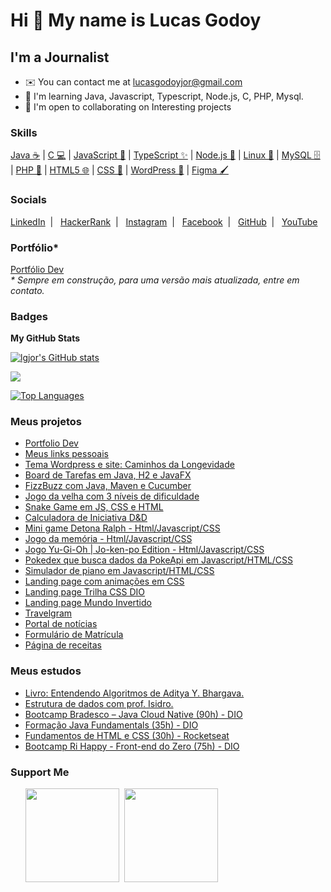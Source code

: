 Hi 👋 My name is Lucas Godoy
============================

I'm a Journalist
----------

* ✉️  You can contact me at [lucasgodoyjor@gmail.com](mailto:lucasgodoyjor@gmail.com)
* 🧠  I'm learning Java, Javascript, Typescript, Node.js, C, PHP, Mysql.
* 🤝  I'm open to collaborating on Interesting projects

### Skills

[Java ☕](https://www.oracle.com/java/) \|  [C 💻](https://docs.microsoft.com/en-us/cpp/?view=msvc-170) \| [JavaScript 🚀](https://developer.mozilla.org/pt-BR/docs/Web/JavaScript) \| [TypeScript ✨](https://www.typescriptlang.org/) \| [Node.js 🌿](https://nodejs.org/pt) \| [Linux 🐧](https://www.linuxfoundation.org/) \| [MySQL 🗄️](https://www.mysql.com/) \| [PHP 🐘](https://www.php.net/docs.php) \| [HTML5 🌐](https://developer.mozilla.org/en-US/docs/Glossary/HTML5) \| [CSS 🎨](https://developer.mozilla.org/pt-BR/docs/Web/CSS) \| [WordPress 🚀](https://br.wordpress.org/) \| [Figma 🖌️](https://www.figma.com/pt-br/)

### Socials

<p align="left">
  <a href="https://www.linkedin.com/in/lucasgch/" target="_blank" rel="noreferrer">LinkedIn</a>&nbsp; | &nbsp;
  <a href="https://www.hackerrank.com/profile/lucasgodoyjor" target="_blank" rel="noreferrer" alt="HackerRank">HackerRank</a>&nbsp; | &nbsp;
  <a href="http://www.instagram.com/desviante" target="_blank" rel="noreferrer">Instagram</a>&nbsp; | &nbsp;
  <a href="https://www.facebook.com/lucasGodoyCh/" target="_blank" rel="noreferrer">Facebook</a>&nbsp; | &nbsp;
  <a href="https://www.github.com/lgjor" target="_blank" rel="noreferrer">GitHub</a>&nbsp; | &nbsp;
  <a href="https://www.youtube.com/@Lucas-rr2il" target="_blank" rel="noreferrer">YouTube</a>
</p>

### Portfólio*

<a href="https://lgjor.github.io/portfoliodev/" target="_blank" rel="noreferrer">Portfólio Dev</a><br/>
_* Sempre em construção, para uma versão mais atualizada, entre em contato._

### Badges

<b>My GitHub Stats</b>

<a href="http://www.github.com/lgjor"><img src="https://github-readme-stats.vercel.app/api?username=lgjor&show_icons=true&hide=&count_private=true&title_color=0891b2&text_color=ffffff&icon_color=0891b2&bg_color=1c1917&hide_border=true&show_icons=true" alt="lgjor's GitHub stats" /></a>

<a href="http://www.github.com/lgjor"><img src="https://github-readme-streak-stats.herokuapp.com/?user=lgjor&stroke=ffffff&background=1c1917&ring=0891b2&fire=0891b2&currStreakNum=ffffff&currStreakLabel=0891b2&sideNums=ffffff&sideLabels=ffffff&dates=ffffff&hide_border=true" /></a>

<a href="https://github.com/lgjor" align="left"><img src="https://github-readme-stats.vercel.app/api/top-langs/?username=lgjor&langs_count=10&title_color=0891b2&text_color=ffffff&icon_color=0891b2&bg_color=1c1917&hide_border=true&locale=en&custom_title=Top%20%Languages" alt="Top Languages" /></a>

### Meus projetos

<ul>
  <li><a href="https://github.com/lgjor/portfoliodev" target="_blank">Portfolio Dev</a></li>
  <li><a href="https://lgjor.github.io/devlinks/" target="_blank">Meus links pessoais</a></li>
  <li><a href="https://caminhosdalongevidade.com.br/" target="_blank">Tema Wordpress e site: Caminhos da Longevidade</a></li>
  <li><a href="https://github.com/lgjor/desafio-board-dio" target="_blank">Board de Tarefas em Java, H2 e JavaFX</a></li>
  <li><a href="https://github.com/lgjor/JavaFizzBuzzWithCucumber" target="_blank">FizzBuzz com Java, Maven e Cucumber</a></li>
  <li><a href="https://github.com/lgjor/TicTacToe" target="_blank">Jogo da velha com 3 níveis de dificuldade</a></li>
  <li><a href="https://github.com/lgjor/snake-game" target="_blank">Snake Game em JS, CSS e HTML</a></li>
  <li><a href="https://github.com/lgjor/dndinitiativecalculator" target=_blank">Calculadora de Iniciativa D&D</a>
  <li><a href="https://github.com/lgjor/detona-ralph" target=_blank">Mini game Detona Ralph - Html/Javascript/CSS</a></li>
  <li><a href="https://github.com/lgjor/memory-game" target=_blank">Jogo da memória - Html/Javascript/CSS</a></li>
  <li><a href="https://github.com/lgjor/js-yugioh-assets" target=_blank">Jogo Yu-Gi-Oh | Jo-ken-po Edition - Html/Javascript/CSS</a></li>
  <li><a href="https://github.com/lgjor/Pokedex" target=_blank">Pokedex que busca dados da PokeApi em Javascript/HTML/CSS</a></li>
  <li><a href="https://github.com/lgjor/piano" target=_blank">Simulador de piano em Javascript/HTML/CSS</a></li>
  <li><a href="https://lgjor.github.io/patinsanimation" target="_blank">Landing page com animações em CSS</a></li>
  <li><a href="https://github.com/lgjor/landingpage-trilhacss-dio" target="_blank">Landing page Trilha CSS DIO</a></li>
  <li><a href="https://github.com/lgjor/LandingPageMundoInvertido" target="_blank">Landing page Mundo Invertido</a></li>
  <li><a href="https://lgjor.github.io/travelgram" target="_blank">Travelgram</a></li>
  <li><a href="https://lgjor.github.io/portaldenoticias/" target="_blank">Portal de notícias</a></li>
  <li><a href="https://lgjor.github.io/formulariodematricula/" target="_blank">Formulário de Matrícula</a></li>
  <li><a href="https://lgjor.github.io/recipepage/" target="_blank">Página de receitas</a></li>
</ul>

### Meus estudos

<ul>
  <li><a href="https://github.com/lgjor/EntendendoAlgoritmos" target="_blank">Livro: Entendendo Algoritmos de Aditya Y. Bhargava.</a></li>
  <li><a href="https://github.com/lgjor/Estrutura-de-dados" target="_blank">Estrutura de dados com prof. Isidro.</a></li>
  <li><a href="https://github.com/lgjor/BootcampBradescoJavaCloudNative" target="_blank">Bootcamp Bradesco – Java Cloud Native (90h) - DIO</a></li>
  <li><a href="https://github.com/lgjor/FormacaoJavaFundamentalsDIO" target="_blank">Formação Java Fundamentals (35h) - DIO</a></li>
  <li><a href="https://github.com/lgjor/FormacaoJavaFundamentalsDIO" target="_blank">Fundamentos de HTML e CSS (30h) - Rocketseat</a></li>
  <li><a href="https://github.com/lgjor/BootcampRiHappyFrontend" target="_blank">Bootcamp Ri Happy - Front-end do Zero (75h) - DIO</a></li>
</ul>

### Support Me

<ul style="list-style-type: none; margin: 0;">

<li style="display: inline-block; margin-right: 0.25rem;"><a href="https://www.buymeacoffee.com/desviante"><img src="https://cdn.buymeacoffee.com/buttons/v2/default-yellow.png" width="150"/></a></li>

<li style="display: inline-block; margin-right: 0.25rem;"><a href="https://www.ko-fi.com/desviante"><img src="https://storage.ko-fi.com/cdn/kofi2.png?v=3" width="150"/></a></li>

</ul>
